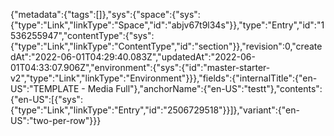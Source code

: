 {"metadata":{"tags":[]},"sys":{"space":{"sys":{"type":"Link","linkType":"Space","id":"abjv67t9l34s"}},"type":"Entry","id":"1536255947","contentType":{"sys":{"type":"Link","linkType":"ContentType","id":"section"}},"revision":0,"createdAt":"2022-06-01T04:29:40.083Z","updatedAt":"2022-06-01T04:33:07.906Z","environment":{"sys":{"id":"master-starter-v2","type":"Link","linkType":"Environment"}}},"fields":{"internalTitle":{"en-US":"TEMPLATE - Media Full"},"anchorName":{"en-US":"testt"},"contents":{"en-US":[{"sys":{"type":"Link","linkType":"Entry","id":"2506729518"}}]},"variant":{"en-US":"two-per-row"}}}
